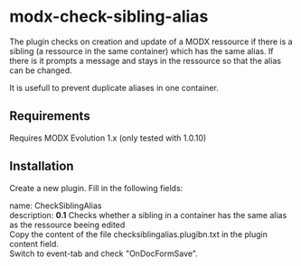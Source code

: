modx-check-sibling-alias
========================

The plugin checks on creation and update of a MODX ressource if there is a sibling (a ressource in the same container) which has the same alias. If there is it prompts a message and stays in the ressource so that the alias can be changed.

It is usefull to prevent duplicate aliases in one container.

Requirements
------------

Requires MODX Evolution 1.x
(only tested with 1.0.10)

Installation
------------

Create a new plugin. Fill in the following fields:

name: CheckSiblingAlias<br>
description: <strong>0.1</strong> Checks whether a sibling in a container has the same alias as the ressource beeing edited<br>
Copy the content of the file checksiblingalias.plugibn.txt in the plugin content field.<br>
Switch to event-tab and check "OnDocFormSave".
